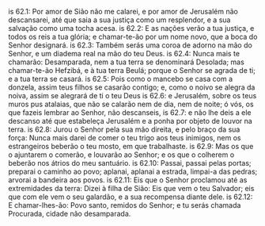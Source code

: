 is 62.1: Por amor de Sião não me calarei, e por amor de Jerusalém não descansarei, até que saia a sua justiça como um resplendor, e a sua salvação como uma tocha acesa.
is 62.2: E as nações verão a tua justiça, e todos os reis a tua glória; e chamar-te-ão por um nome novo, que a boca do Senhor designará.
is 62.3: Também serás uma coroa de adorno na mão do Senhor, e um diadema real na mão do teu Deus.
is 62.4: Nunca mais te chamarão: Desamparada, nem a tua terra se denominará Desolada; mas chamar-te-ão Hefzibá, e à tua terra Beulá; porque o Senhor se agrada de ti; e a tua terra se casará.
is 62.5: Pois como o mancebo se casa com a donzela, assim teus filhos se casarão contigo; e, como o noivo se alegra da noiva, assim se alegrará de ti o teu Deus
is 62.6: e Jerusalém, sobre os teus muros pus atalaias, que não se calarão nem de dia, nem de noite; ó vós, os que fazeis lembrar ao Senhor, não descanseis,
is 62.7: e não lhe deis a ele descanso até que estabeleça Jerusalém e a ponha por objeto de louvor na terra.
is 62.8: Jurou o Senhor pela sua mão direita, e pelo braço da sua força: Nunca mais darei de comer o teu trigo aos teus inimigos, nem os estrangeiros beberão o teu mosto, em que trabalhaste.
is 62.9: Mas os que o ajuntarem o comerão, e louvarão ao Senhor; e os que o colherem o beberão nos átrios do meu santuário.
is 62.10: Passai, passai pelas portas; preparai o caminho ao povo; aplanai, aplanai a estrada, limpai-a das pedras; arvorai a bandeira aos povos.
is 62.11: Eis que o Senhor proclamou até as extremidades da terra: Dizei à filha de Sião: Eis que vem o teu Salvador; eis que com ele vem o seu galardão, e a sua recompensa diante dele.
is 62.12: E chamar-lhes-ão: Povo santo, remidos do Senhor; e tu serás chamada Procurada, cidade não desamparada.
